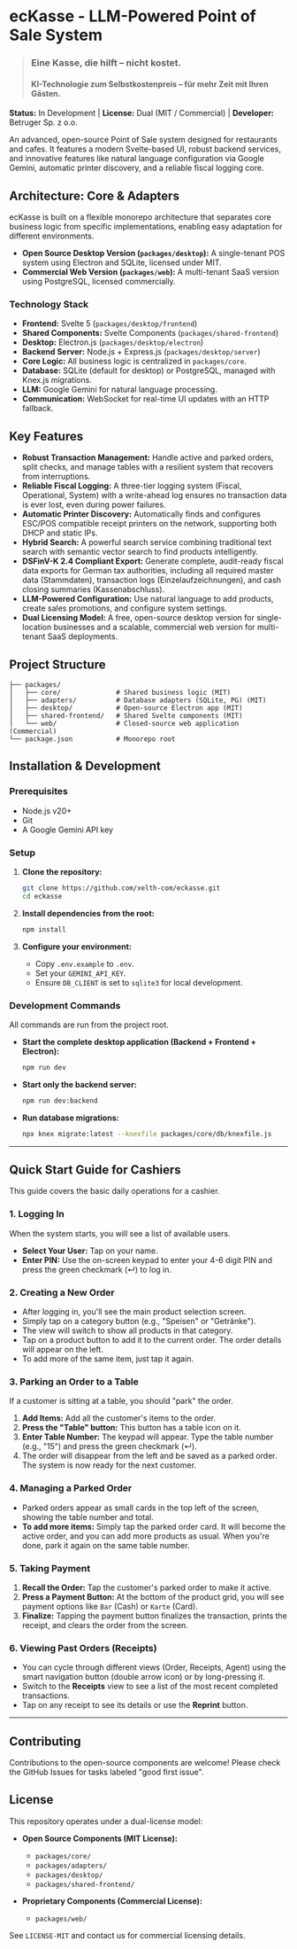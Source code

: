 # ecKasse - LLM-Powered Point of Sale System

> ### Eine Kasse, die hilft – nicht kostet.
> #### KI-Technologie zum Selbstkostenpreis – für mehr Zeit mit Ihren Gästen.

**Status:** In Development | **License:** Dual (MIT / Commercial) | **Developer:** Betruger Sp. z o.o.

An advanced, open-source Point of Sale system designed for restaurants and cafes. It features a modern Svelte-based UI, robust backend services, and innovative features like natural language configuration via Google Gemini, automatic printer discovery, and a reliable fiscal logging core.

## Architecture: Core & Adapters

ecKasse is built on a flexible monorepo architecture that separates core business logic from specific implementations, enabling easy adaptation for different environments.

-   **Open Source Desktop Version (`packages/desktop`):** A single-tenant POS system using Electron and SQLite, licensed under MIT.
-   **Commercial Web Version (`packages/web`):** A multi-tenant SaaS version using PostgreSQL, licensed commercially.

### Technology Stack

-   **Frontend:** Svelte 5 (`packages/desktop/frontend`)
-   **Shared Components:** Svelte Components (`packages/shared-frontend`)
-   **Desktop:** Electron.js (`packages/desktop/electron`)
-   **Backend Server:** Node.js + Express.js (`packages/desktop/server`)
-   **Core Logic:** All business logic is centralized in `packages/core`.
-   **Database:** SQLite (default for desktop) or PostgreSQL, managed with Knex.js migrations.
-   **LLM:** Google Gemini for natural language processing.
-   **Communication:** WebSocket for real-time UI updates with an HTTP fallback.

## Key Features

-   **Robust Transaction Management:** Handle active and parked orders, split checks, and manage tables with a resilient system that recovers from interruptions.
-   **Reliable Fiscal Logging:** A three-tier logging system (Fiscal, Operational, System) with a write-ahead log ensures no transaction data is ever lost, even during power failures.
-   **Automatic Printer Discovery:** Automatically finds and configures ESC/POS compatible receipt printers on the network, supporting both DHCP and static IPs.
-   **Hybrid Search:** A powerful search service combining traditional text search with semantic vector search to find products intelligently.
-   **DSFinV-K 2.4 Compliant Export:** Generate complete, audit-ready fiscal data exports for German tax authorities, including all required master data (Stammdaten), transaction logs (Einzelaufzeichnungen), and cash closing summaries (Kassenabschluss).
-   **LLM-Powered Configuration:** Use natural language to add products, create sales promotions, and configure system settings.
-   **Dual Licensing Model:** A free, open-source desktop version for single-location businesses and a scalable, commercial web version for multi-tenant SaaS deployments.

## Project Structure

```
├── packages/
│   ├── core/              # Shared business logic (MIT)
│   ├── adapters/          # Database adapters (SQLite, PG) (MIT)
│   ├── desktop/           # Open-source Electron app (MIT)
│   ├── shared-frontend/   # Shared Svelte components (MIT)
│   └── web/               # Closed-source web application (Commercial)
└── package.json           # Monorepo root
```

## Installation & Development

### Prerequisites

-   Node.js v20+
-   Git
-   A Google Gemini API key

### Setup

1.  **Clone the repository:**
    ```bash
    git clone https://github.com/xelth-com/eckasse.git
    cd eckasse
    ```

2.  **Install dependencies from the root:**
    ```bash
    npm install
    ```

3.  **Configure your environment:**
    -   Copy `.env.example` to `.env`.
    -   Set your `GEMINI_API_KEY`.
    -   Ensure `DB_CLIENT` is set to `sqlite3` for local development.

### Development Commands

All commands are run from the project root.

-   **Start the complete desktop application (Backend + Frontend + Electron):**
    ```bash
    npm run dev
    ```

-   **Start only the backend server:**
    ```bash
    npm run dev:backend
    ```

-   **Run database migrations:**
    ```bash
    npx knex migrate:latest --knexfile packages/core/db/knexfile.js
    ```

---

## Quick Start Guide for Cashiers

This guide covers the basic daily operations for a cashier.

### 1. Logging In

When the system starts, you will see a list of available users.

-   **Select Your User:** Tap on your name.
-   **Enter PIN:** Use the on-screen keypad to enter your 4-6 digit PIN and press the green checkmark (↵) to log in.

### 2. Creating a New Order

-   After logging in, you'll see the main product selection screen.
-   Simply tap on a category button (e.g., "Speisen" or "Getränke").
-   The view will switch to show all products in that category.
-   Tap on a product button to add it to the current order. The order details will appear on the left.
-   To add more of the same item, just tap it again.

### 3. Parking an Order to a Table

If a customer is sitting at a table, you should "park" the order.

1.  **Add Items:** Add all the customer's items to the order.
2.  **Press the "Table" button:** This button has a table icon on it.
3.  **Enter Table Number:** The keypad will appear. Type the table number (e.g., "15") and press the green checkmark (↵).
4.  The order will disappear from the left and be saved as a parked order. The system is now ready for the next customer.

### 4. Managing a Parked Order

-   Parked orders appear as small cards in the top left of the screen, showing the table number and total.
-   **To add more items:** Simply tap the parked order card. It will become the active order, and you can add more products as usual. When you're done, park it again on the same table number.

### 5. Taking Payment

1.  **Recall the Order:** Tap the customer's parked order to make it active.
2.  **Press a Payment Button:** At the bottom of the product grid, you will see payment options like `Bar` (Cash) or `Karte` (Card).
3.  **Finalize:** Tapping the payment button finalizes the transaction, prints the receipt, and clears the order from the screen.

### 6. Viewing Past Orders (Receipts)

-   You can cycle through different views (Order, Receipts, Agent) using the smart navigation button (double arrow icon) or by long-pressing it.
-   Switch to the **Receipts** view to see a list of the most recent completed transactions.
-   Tap on any receipt to see its details or use the **Reprint** button.

---

## Contributing

Contributions to the open-source components are welcome! Please check the GitHub Issues for tasks labeled "good first issue".

## License

This repository operates under a dual-license model:

-   **Open Source Components (MIT License):**
    -   `packages/core/`
    -   `packages/adapters/`
    -   `packages/desktop/`
    -   `packages/shared-frontend/`

-   **Proprietary Components (Commercial License):**
    -   `packages/web/`

See `LICENSE-MIT` and contact us for commercial licensing details.